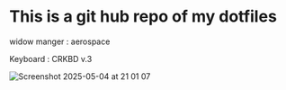 # This is a git hub repo of my dotfiles


widow manger : aerospace

Keyboard : CRKBD v.3


![Screenshot 2025-05-04 at 21 01 07](https://github.com/user-attachments/assets/5ad5f75c-59d7-4e21-bfc5-5a5c8afb0b84)
